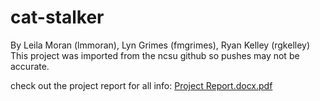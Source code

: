 # cat-stalker

By Leila Moran (lmmoran), Lyn Grimes (fmgrimes), Ryan Kelley (rgkelley)
This project was imported from the ncsu github so pushes may not be accurate.

check out the project report for all info: [Project Report.docx.pdf](https://github.com/Shep11/cat-stalker-ros/blob/main/Project%20Report.docx.pdf)
